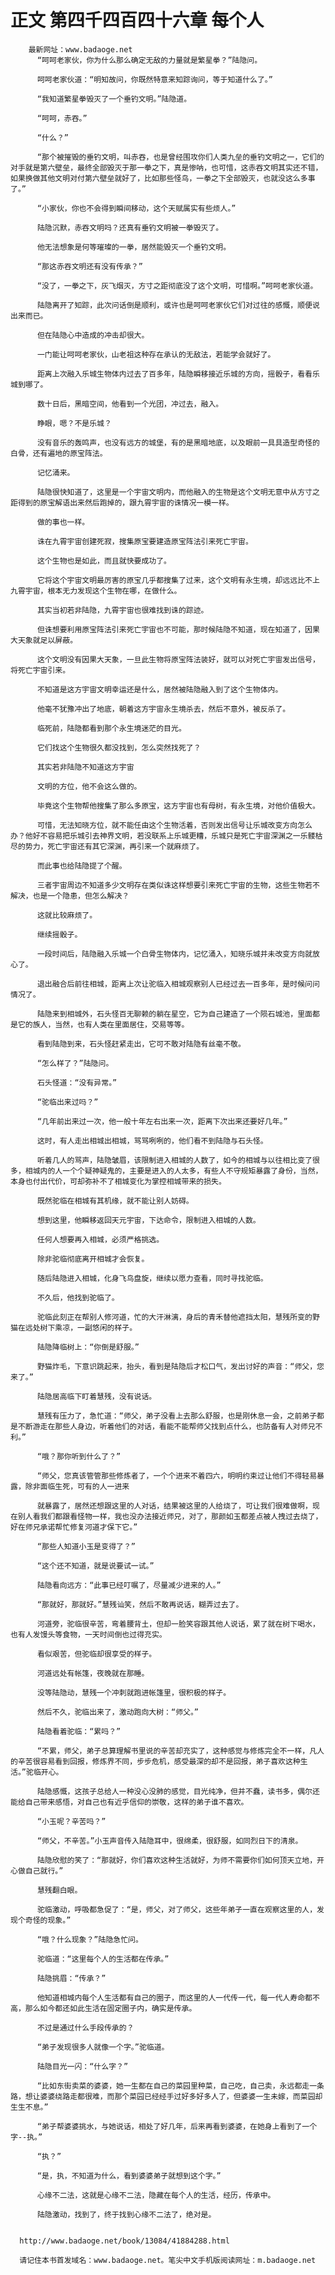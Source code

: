 # 正文 第四千四百四十六章 每个人
        最新网址：www.badaoge.net
          “呵呵老家伙，你为什么那么确定无敌的力量就是繁星拳？”陆隐问。
      
          呵呵老家伙道：“明知故问，你既然特意来知踪询问，等于知道什么了。”
      
          “我知道繁星拳毁灭了一个垂钓文明。”陆隐道。
      
          “呵呵，赤吞。”
      
          “什么？”
      
          “那个被摧毁的垂钓文明，叫赤吞，也是曾经围攻你们人类九垒的垂钓文明之一，它们的对手就是第六壁垒，最终全部毁灭于那一拳之下，真是惨呐，也可惜，这赤吞文明其实还不错，如果换做其他文明对付第六壁垒就好了，比如那些怪鸟，一拳之下全部毁灭，也就没这么多事了。”
      
          “小家伙，你也不会得到瞬间移动，这个天赋属实有些烦人。”
      
          陆隐沉默，赤吞文明吗？还真有垂钓文明被一拳毁灭了。
      
          他无法想象是何等璀璨的一拳，居然能毁灭一个垂钓文明。
      
          “那这赤吞文明还有没有传承？”
      
          “没了，一拳之下，灰飞烟灭，方寸之距彻底没了这个文明，可惜啊。”呵呵老家伙道。
      
          陆隐离开了知踪，此次问话倒是顺利，或许也是呵呵老家伙它们对过往的感慨，顺便说出来而已。
      
          但在陆隐心中造成的冲击却很大。
      
          一门能让呵呵老家伙，山老祖这种存在承认的无敌法，若能学会就好了。
      
          距离上次融入乐城生物体内过去了百多年，陆隐瞬移接近乐城的方向，摇骰子，看看乐城到哪了。
      
          数十日后，黑暗空间，他看到一个光团，冲过去，融入。
      
          睁眼，嗯？不是乐城？
      
          没有音乐的轰鸣声，也没有远方的城堡，有的是黑暗地底，以及眼前一具具造型奇怪的白骨，还有遍地的原宝阵法。
      
          记忆涌来。
      
          陆隐很快知道了，这里是一个宇宙文明内，而他融入的生物是这个文明无意中从方寸之距得到的原宝解语出来然后跑掉的，跟九霄宇宙的诛情况一模一样。
      
          做的事也一样。
      
          诛在九霄宇宙创建死寂，搜集原宝要建造原宝阵法引来死亡宇宙。
      
          这个生物也是如此，而且就快要成功了。
      
          它将这个宇宙文明最厉害的原宝几乎都搜集了过来，这个文明有永生境，却远远比不上九霄宇宙，根本无力发现这个生物在哪，在做什么。
      
          其实当初若非陆隐，九霄宇宙也很难找到诛的踪迹。
      
          但诛想要利用原宝阵法引来死亡宇宙也不可能，那时候陆隐不知道，现在知道了，因果大天象就足以屏蔽。
      
          这个文明没有因果大天象，一旦此生物将原宝阵法装好，就可以对死亡宇宙发出信号，将死亡宇宙引来。
      
          不知道是这方宇宙文明幸运还是什么，居然被陆隐融入到了这个生物体内。
      
          他毫不犹豫冲出了地底，朝着这方宇宙永生境杀去，然后不意外，被反杀了。
      
          临死前，陆隐都看到那个永生境迷茫的目光。
      
          它们找这个生物很久都没找到，怎么突然找死了？
      
          其实若非陆隐不知道这方宇宙
      
          文明的方位，他不会这么做的。
      
          毕竟这个生物帮他搜集了那么多原宝，这方宇宙也有母树，有永生境，对他价值极大。
      
          可惜，无法知晓方位，就不能任由这个生物活着，否则发出信号让乐城改变方向怎么办？他好不容易把乐城引去神界文明，若没联系上乐城更糟，乐城只是死亡宇宙深渊之一乐髅枯尽的势力，死亡宇宙还有其它深渊，再引来一个就麻烦了。
      
          而此事也给陆隐提了个醒。
      
          三者宇宙周边不知道多少文明存在类似诛这样想要引来死亡宇宙的生物，这些生物若不解决，也是一个隐患，但怎么解决？
      
          这就比较麻烦了。
      
          继续摇骰子。
      
          一段时间后，陆隐融入乐城一个白骨生物体内，记忆涌入，知晓乐城并未改变方向就放心了。
      
          退出融合后前往相城，距离上次让驼临入相城观察别人已经过去一百多年，是时候问问情况了。
      
          陆隐来到相城外，石头怪百无聊赖的躺在星空，它为自己建造了一个陨石城池，里面都是它的族人，当然，也有人类在里面居住，交易等等。
      
          看到陆隐到来，石头怪赶紧走出，它可不敢对陆隐有丝毫不敬。
      
          “怎么样了？”陆隐问。
      
          石头怪道：“没有异常。”
      
          “驼临出来过吗？”
      
          “几年前出来过一次，他一般十年左右出来一次，距离下次出来还要好几年。”
      
          这时，有人走出相城出相城，骂骂咧咧的，他们看不到陆隐与石头怪。
      
          听着几人的骂声，陆隐皱眉，该限制进入相城的人数了，如今的相城与以往相比变了很多，相城内的人一个个疑神疑鬼的，主要是进入的人太多，有些人不守规矩暴露了身份，当然，本身也付出代价，可却弥补不了相城变化为掌控相城带来的损失。
      
          既然驼临在相城有其机缘，就不能让别人妨碍。
      
          想到这里，他瞬移返回天元宇宙，下达命令，限制进入相城的人数。
      
          任何人想要再入相城，必须严格挑选。
      
          除非驼临彻底离开相城才会恢复。
      
          随后陆隐进入相城，化身飞鸟盘旋，继续以愿力查看，同时寻找驼临。
      
          不久后，他找到驼临了。
      
          驼临此刻正在帮别人修河道，忙的大汗淋漓，身后的青禾替他遮挡太阳，慧残所变的野猫在远处树下乘凉，一副悠闲的样子。
      
          陆隐降临树上：“你倒是舒服。”
      
          野猫炸毛，下意识跳起来，抬头，看到是陆隐后才松口气，发出讨好的声音：“师父，您来了。”
      
          陆隐居高临下盯着慧残，没有说话。
      
          慧残有压力了，急忙道：“师父，弟子没看上去那么舒服，也是刚休息一会，之前弟子都是不断游走在那些人身边，听着他们的对话，看能不能帮师父找到点什么，也防备有人对师兄不利。”
      
          “哦？那你听到什么了？”
      
          “师父，您真该管管那些修炼者了，一个个进来不着四六，明明约束过让他们不得轻易暴露，除非面临生死，可有的人一进来
      
          就暴露了，居然还想跟这里的人对话，结果被这里的人给烧了，可让我们很难做啊，现在别人看我们都跟看怪物一样，我也没办法接近师兄，对了，那颜如玉都差点被人拽过去烧了，好在师兄承诺帮忙修复河道才保下它。”
      
          “那些人知道小玉是变得了？”
      
          “这个还不知道，就是说要试一试。”
      
          陆隐看向远方：“此事已经叮嘱了，尽量减少进来的人。”
      
          “那就好，那就好。”慧残讪笑，然后不敢再说话，糊弄过去了。
      
          河道旁，驼临很辛苦，弯着腰背土，但却一脸笑容跟其他人说话，累了就在树下喝水，也有人发馒头等食物，一天时间倒也过得充实。
      
          看似艰苦，但驼临却很享受的样子。
      
          河道远处有帐篷，夜晚就在那睡。
      
          没等陆隐动，慧残一个冲刺就跑进帐篷里，很积极的样子。
      
          然后不久，驼临出来了，激动跑向大树：“师父。”
      
          陆隐看着驼临：“累吗？”
      
          “不累，师父，弟子总算理解书里说的辛苦却充实了，这种感觉与修炼完全不一样，凡人的辛苦很容易看到回报，修炼界不同，步步危机，感受最深的却不是回报，弟子喜欢这种生活。”驼临开心。
      
          陆隐感慨，这孩子总给人一种没心没肺的感觉，目光纯净，但并不蠢，读书多，偶尔还能给自己带来感悟，对自己也有近乎信仰的崇敬，这样的弟子谁不喜欢。
      
          “小玉呢？辛苦吗？”
      
          “师父，不辛苦。”小玉声音传入陆隐耳中，很绵柔，很舒服，如同烈日下的清泉。
      
          陆隐欣慰的笑了：“那就好，你们喜欢这种生活就好，为师不需要你们如何顶天立地，开心做自己就行。”
      
          慧残翻白眼。
      
          驼临激动，呼吸都急促了：“是，师父，对了师父，这些年弟子一直在观察这里的人，发现个奇怪的现象。”
      
          “哦？什么现象？”陆隐急忙问。
      
          驼临道：“这里每个人的生活都在传承。”
      
          陆隐挑眉：“传承？”
      
          他知道相城内每个人生活都有自己的圈子，而这里的人一代传一代，每一代人寿命都不高，那么如今都还如此生活在固定圈子内，确实是传承。
      
          不过是通过什么手段传承的？
      
          “弟子发现很多人就像一个字。”驼临道。
      
          陆隐目光一闪：“什么字？”
      
          “比如东街卖菜的婆婆，她一生都在自己的菜园里种菜，自己吃，自己卖，永远都走一条路，想让婆婆绕路走都很难，而那个菜园已经经手过好多好多人了，但婆婆一生未嫁，而菜园却生生不息。”
      
          “弟子帮婆婆挑水，与她说话，相处了好几年，后来再看到婆婆，在她身上看到了一个字--执。”
      
          “执？”
      
          “是，执，不知道为什么，看到婆婆弟子就想到这个字。”
      
          心缘不二法，这就是心缘不二法，隐藏在每个人的生活，经历，传承中。
      
          陆隐激动，找到了，终于找到心缘不二法了，绝对是。
      
      
      http://www.badaoge.net/book/13084/41884288.html
      
      请记住本书首发域名：www.badaoge.net。笔尖中文手机版阅读网址：m.badaoge.net